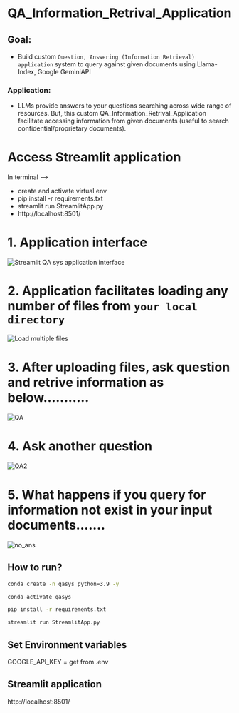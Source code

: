 
# QA_Information_Retrival_Application

## Goal: 
- Build custom `Question, Answering (Information Retrieval) application` system to query against given documents using Llama-Index, Google GeminiAPI     
### Application: 
- LLMs provide answers to your questions searching across wide range of resources. But, this custom QA_Information_Retrival_Application facilitate accessing information from given documents (useful to search confidential/proprietary documents).

# Access Streamlit application
In terminal -->
- create and activate virtual env
- pip install -r requirements.txt
- streamlit run StreamlitApp.py
- http://localhost:8501/
  
# 1. Application interface

![Streamlit QA sys application interface](https://github.com/malleswarigelli/QA_Information_Retrival_Application/assets/84688050/d84cef4c-17b7-45fa-aca5-23e9a1efb9e3)

# 2. Application facilitates loading any number of files from `your local directory`
![Load multiple files](https://github.com/malleswarigelli/QA_Information_Retrival_Application/assets/84688050/08dd0abf-5227-4c64-8f6f-8497c817f6ae)

# 3. After uploading files, ask question and retrive information as below...........
![QA](https://github.com/malleswarigelli/QA_Information_Retrival_Application/assets/84688050/938118ca-cc8e-4410-988f-c3c2f4027c89)

# 4. Ask another question
![QA2](https://github.com/malleswarigelli/QA_Information_Retrival_Application/assets/84688050/4e473f2c-c345-48cd-a18d-eb17cf39cf17)

# 5. What happens if you query for information not exist in your input documents.......
![no_ans](https://github.com/malleswarigelli/QA_Information_Retrival_Application/assets/84688050/97b4ffc9-5216-4fd6-8fd5-54433425a606)


## How to run?

```bash
conda create -n qasys python=3.9 -y
```

```bash
conda activate qasys
```

```bash
pip install -r requirements.txt
```

```bash
streamlit run StreamlitApp.py
```

## Set Environment variables
GOOGLE_API_KEY = get from .env 

## Streamlit application
http://localhost:8501/




